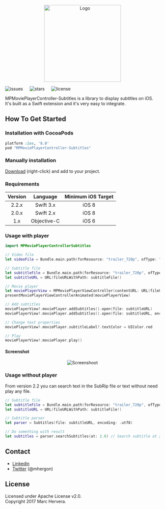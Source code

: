 <p align="center" >
<img src="https://raw.github.com/mhergon/MPMoviePlayerController-Subtitles/master/assets/logo.png" alt="Logo" title="Logo" width=250>
</p>

![issues](https://img.shields.io/github/issues/mhergon/MPMoviePlayerController-Subtitles.svg)
&emsp;
![stars](https://img.shields.io/github/stars/mhergon/MPMoviePlayerController-Subtitles.svg)
&emsp;
![license](https://img.shields.io/badge/license-Apache%202.0-brightgreen.svg)


MPMoviePlayerController-Subtitles is a library to display subtitles on iOS. It's built as a Swift extension and it's very easy to integrate.

## How To Get Started

### Installation with CocoaPods

```ruby
platform :ios, '8.0'
pod "MPMoviePlayerController-Subtitles"
```

### Manually installation

[Download](https://github.com/mhergon/MPMoviePlayerController-Subtitles/raw/master/MPMoviePlayerController-Subtitles.swift) (right-click) and add to your project.

### Requirements

| Version | Language  | Minimum iOS Target  |
|:--------------------:|:---------------------------:|:---------------------------:|
|          2.2.x         |            Swift 3.x            |            iOS 8            |
|          2.0.x         |            Swift 2.x            |            iOS 8            |
|          1.x         |            Objective-C            |            iOS 6            |


### Usage with player

```swift
import MPMoviePlayerControllerSubtitles
```

```swift
// Video file
let videoFile = Bundle.main.path(forResource: "trailer_720p", ofType: "mov")

// Subtitle file
let subtitleFile = Bundle.main.path(forResource: "trailer_720p", ofType: "srt")
let subtitleURL = URL(fileURLWithPath: subtitleFile!)

// Movie player
let moviePlayerView = MPMoviePlayerViewController(contentURL: URL(fileURLWithPath: videoFile!))
presentMoviePlayerViewControllerAnimated(moviePlayerView)

// Add subtitles
moviePlayerView?.moviePlayer.addSubtitles().open(file: subtitleURL)
moviePlayerView?.moviePlayer.addSubtitles().open(file: subtitleURL, encoding: String.Encoding.utf8)

// Change text properties
moviePlayerView?.moviePlayer.subtitleLabel?.textColor = UIColor.red

// Play
moviePlayerView?.moviePlayer.play()
```

#### Screenshot
<p align="center" >
<img src="https://raw.github.com/mhergon/MPMoviePlayerController-Subtitles/master/assets/screenshot.png" alt="Screenshoot" title="Screenshoot">
</p>

### Usage without player

From version 2.2 you can search text in the SubRip file or text without need play any file.

```swift
// Subtitle file
let subtitleFile = Bundle.main.path(forResource: "trailer_720p", ofType: "srt")
let subtitleURL = URL(fileURLWithPath: subtitleFile!)

// Subtitle parser
let parser = Subtitles(file: subtitleURL, encoding: .utf8)

// Do something with result
let subtitles = parser.searchSubtitles(at: 2.0) // Search subtitle at 2.0 seconds
```

## Contact

- [Linkedin][2]
- [Twitter][3] (@mhergon)

[2]: https://es.linkedin.com/in/marchervera
[3]: http://twitter.com/mhergon "Marc Hervera"

## License

Licensed under Apache License v2.0.
<br>
Copyright 2017 Marc Hervera.
